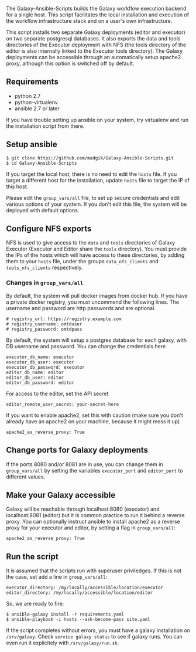 The Galaxy-Ansible-Scripts builds the Galaxy workflow execution backend for a single host. This script facilitates the local installation and execution of the workflow infrastructure stack and on a user's own infrastructure.

This script installs two separate Galaxy deployments (editor and executor) on two separate postgresql databases. It also exports the data and tools directories of the Executor deployment with NFS (the tools directory of the editor is also internally linked to the Executor tools directory). The Galaxy deployments can be accessible through an automatically setup apache2 proxy, although this option is switched off by default.

## Requirements

* python 2.7
* python-virtualenv
* ansible 2.7 or later

If you have trouble setting up ansible on your system, try virtualenv and run the installation script from there.

## Setup ansible

```code=bash
$ git clone https://github.com/madgik/Galaxy-Ansible-Scripts.git
$ cd Galaxy-Ansible-Scripts
```
If you target the local host, there is no need to edit the `hosts` file. If you target a different host for the installation, update `hosts` file to target the IP of this host.

Please edit the `group_vars/all` file, to set up secure credentials and edit various options of your system. If you don't edit this file, the system will be deployed with default options.

## Configure NFS exports

NFS is used to give access to the `data` and `tools` directories of Galaxy Executor (Executor and Editor share the `tools` directory). You must provide the IPs of the hosts which will have access to these directories, by adding them to your `hosts` file, under the groups `data_nfs_clients` and `tools_nfs_clients` respectively.

### Changes in `group_vars/all`

By default, the system will pull docker images from docker hub. If you have a private docker registry, you must uncommend the following lines. The username and password are http passwords and are optional.
```code=yaml
# registry_url: https://registry.example.com
# registry_username: omtduser
# registry_password: omtdpass
```

By default, the system will setup a postgres database for each galaxy, with DB username and password. You can change the credentials here
```code=yaml,name=group_vars/all
executor_db_name: executor
executor_db_user: executor
executor_db_password: executor
editor_db_name: editor
editor_db_user: editor
editor_db_password: editor
```

For access to the editor, set the API secret
```code=yaml,name=group_vars/all
editor_remote_user_secret: your-secret-here
```

If you want to enable apache2, set this with caution (make sure you don't already have an apache2 on your machine, because it might mess it up)
```code=yaml,name=group_vars/all
apache2_as_reverse_proxy: True
```

## Change ports for Galaxy deployments
If the ports 8080 and/or 8081 are in use, you can change them in `group_vars/all` by setting the variables `executor_port` and `editor_port` to different values.

## Make your Galaxy accessible
Galaxy will be reachable through localhost:8080 (executor) and localhost:8081 (editor) but it is common practice to run it behind a reverse proxy. You can optionally instruct ansible to install apache2 as a reverse proxy for your executor and editor, by setting a flag in `group_vars/all`:

```code=yaml,name=group_vars/all
apache2_as_reverse_proxy: True
```

## Run the script
It is assumed that the scripts run with superuser priviledges. If this is not the case, set add a line in `group_vars/all`:

```code=yaml
executor_directory: /my/locally/accessible/location/executor
editor_directory: /my/locally/accessible/location/editor
``` 

So, we are ready to fire:
```code=bash
$ ansible-galaxy install -r requirements.yaml
$ ansible-playbook -i hosts --ask-become-pass site.yaml
```

If the script completes without errors, you must have a galaxy installation on `/srv/galaxy`. Check `service galaxy status` to see if galaxy runs. You can even run it explicitely with `/srv/galaxy/run.sh`.
